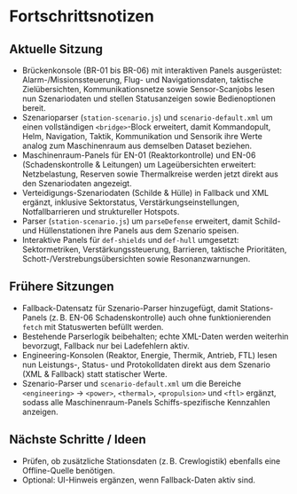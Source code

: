 # Fortschrittsnotizen

## Aktuelle Sitzung
- Brückenkonsole (BR-01 bis BR-06) mit interaktiven Panels ausgerüstet: Alarm-/Missionssteuerung, Flug- und Navigationsdaten, taktische Zielübersichten, Kommunikationsnetze sowie Sensor-Scanjobs lesen nun Szenariodaten und stellen Statusanzeigen sowie Bedienoptionen bereit.
- Szenarioparser (`station-scenario.js`) und `scenario-default.xml` um einen vollständigen `<bridge>`-Block erweitert, damit Kommandopult, Helm, Navigation, Taktik, Kommunikation und Sensorik ihre Werte analog zum Maschinenraum aus demselben Dataset beziehen.
- Maschinenraum-Panels für EN-01 (Reaktorkontrolle) und EN-06 (Schadenskontrolle & Leitungen) um Lageübersichten erweitert: Netzbelastung, Reserven sowie Thermalkreise werden jetzt direkt aus den Szenariodaten angezeigt.
- Verteidigungs-Szenariodaten (Schilde & Hülle) in Fallback und XML ergänzt, inklusive Sektorstatus, Verstärkungseinstellungen, Notfallbarrieren und struktureller Hotspots.
- Parser (`station-scenario.js`) um `parseDefense` erweitert, damit Schild- und Hüllenstationen ihre Panels aus dem Szenario speisen.
- Interaktive Panels für `def-shields` und `def-hull` umgesetzt: Sektormetriken, Verstärkungssteuerung, Barrieren, taktische Prioritäten, Schott-/Verstrebungsübersichten sowie Resonanzwarnungen.

## Frühere Sitzungen
- Fallback-Datensatz für Szenario-Parser hinzugefügt, damit Stations-Panels (z. B. EN-06 Schadenskontrolle) auch ohne funktionierenden `fetch` mit Statuswerten befüllt werden.
- Bestehende Parserlogik beibehalten; echte XML-Daten werden weiterhin bevorzugt, Fallback nur bei Ladefehlern aktiv.
- Engineering-Konsolen (Reaktor, Energie, Thermik, Antrieb, FTL) lesen nun Leistungs-, Status- und Protokolldaten direkt aus dem Szenario (XML & Fallback) statt statischer Werte.
- Szenario-Parser und `scenario-default.xml` um die Bereiche `<engineering>` → `<power>`, `<thermal>`, `<propulsion>` und `<ftl>` ergänzt, sodass alle Maschinenraum-Panels Schiffs-spezifische Kennzahlen anzeigen.

## Nächste Schritte / Ideen
- Prüfen, ob zusätzliche Stationsdaten (z. B. Crewlogistik) ebenfalls eine Offline-Quelle benötigen.
- Optional: UI-Hinweis ergänzen, wenn Fallback-Daten aktiv sind.
